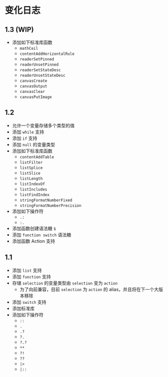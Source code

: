 # 变化日志
## 1.3 (WIP)
- 添加如下标准库函数
  - `mathCeil`
  - `contentAddHorizontalRule`
  - `readerSetPinned`
  - `readerUnsetPinned`
  - `readerSetStateDesc`
  - `readerUnsetStateDesc`
  - `canvasCreate`
  - `canvasOutput`
  - `canvasClear`
  - `canvasPutImage`

## 1.2
- 允许一个变量存储多个类型的值
- 添加 `while` 支持
- 添加 `if` 支持
- 添加 `null` 的变量类型
- 添加如下标准库函数
  - `contentAddTable`
  - `listFilter`
  - `listSplice`
  - `listSlice`
  - `listLength`
  - `listIndexOf`
  - `listIncludes`
  - `listFindIndex`
  - `stringFormatNumberFixed`
  - `stringFormatNumberPrecision`
- 添加如下操作符
  - `.:`
  - `:.`
- 添加函数创建语法糖 `$`
- 添加 `function switch` 语法糖
- 添加函数 Action 支持

## 1.1
- 添加 `list` 支持
- 添加 `function` 支持
- 存储 `selection` 的变量类型由 `selection` 变为 `action`
  - 为了向前兼容，目前 `selection` 为 `action` 的 alias，并且将在下一个大版本移除
- 添加 `switch` 支持
- 添加标准库
- 添加如下操作符
  - `::`
  - `.`
  - `.?`
  - `?.`
  - `?.?`
  - `**`
  - `?!`
  - `??`
  - `|>`
  - `|::`